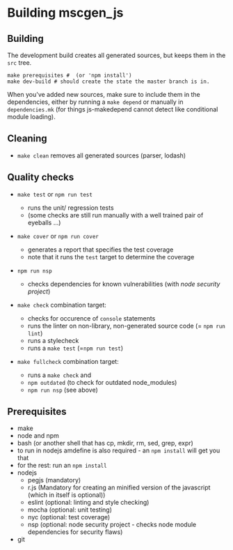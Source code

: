 # Building mscgen_js

## Building
The development build creates all generated sources, but keeps them in the `src` tree.
```shell
make prerequisites #  (or 'npm install')
make dev-build # should create the state the master branch is in.
```

When you've added new sources, make sure to include them in the dependencies,
either by running a `make depend` or manually in `dependencies.mk` (for things
js-makedepend cannot detect like conditional module loading).

## Cleaning
- ```make clean``` removes all generated sources (parser, lodash)

## Quality checks
- ```make test``` or `npm run test`
    - runs the unit/ regression tests
    - (some  checks are still run manually with a well trained pair of eyeballs ...)

- `make cover` or `npm run cover`
    - generates a report that specifies the test coverage
    - note that it runs the `test` target to determine the coverage

- `npm run nsp`
    - checks dependencies for known vulnerabilities (with _node security project_)

- `make check` combination target:
    -  checks for occurence of `console` statements
    -  runs the linter on non-library, non-generated source code (= `npm run lint`)
    -  runs a stylecheck
    -  runs a `make test` (=`npm run test`)

- `make fullcheck` combination target:
    - runs a `make check` and
    - `npm outdated` (to check for outdated node_modules)
    - `npm run nsp` (see above)

## Prerequisites
- make
- node and npm
- bash (or another shell that has cp, mkdir, rm, sed, grep, expr)
- to run in nodejs amdefine is also required - an `npm install` will get you that
- for the rest: run an `npm install`
- nodejs
    - pegjs (mandatory)
    - r.js (Mandatory for creating an minified version of the javascript (which in itself is optional))
    - eslint (optional: linting and style checking)
    - mocha (optional: unit testing)
    - nyc (optional: test coverage)
    - nsp (optional: node security project - checks node module dependencies for security flaws)
- git
